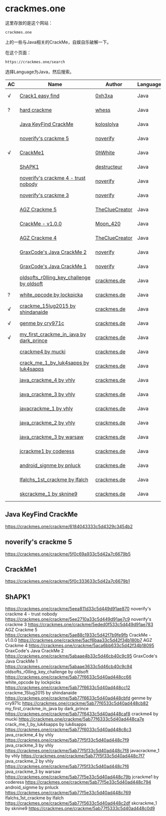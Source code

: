 # crackmes.one

这里存放的是这个网站：

```text
crackmes.one
```

上的一些与Java相关的CrackMe，自娱自乐破解一下。

在这个页面：

```text
https://crackmes.one/search
```

选择Language为Java，然后搜索。

| AC | Name                                                     | Author                                                 | Language | Arch  | Difficulty | Quality | Platform         | Date            | Solution | Comments |
| --- | ------------------------------------------------------------ | ---------------------------------------------------------- | -------- | ----- | ---------- | ------- | -------------------- | ------------------- | -------- | -------- |
| √ | [Crack1 easy find](https://crackmes.one/crackme/642a0c9e33c5d439389123cf) | [0xh3xa](https://crackmes.one/user/0xh3xa)             | Java | java  | 1.2    | 4.0 | Multiplatform    | 11:15 PM 04/02/2023 | 2    | 0    |
| ? | [hard crackme](https://crackmes.one/crackme/62d5ff5333c5d44a934e9843) | [whess](https://crackmes.one/user/whess)               | Java | java  | 4.0    | 2.5 | Unspecified/other| 12:48 AM 07/19/2022 | 0    | 0    |
| | [Java KeyFind CrackMe](https://crackmes.one/crackme/6184043333c5d4329c3454b2) | [koloslolya](https://crackmes.one/user/koloslolya)     | Java | java  | 3.0    | 3.0 | Multiplatform    | 4:02 PM 11/04/2021  | 0    | 0    |
| | [noverify's crackme 5](https://crackmes.one/crackme/5f0c69a933c5d42a7c6679b5) | [noverify](https://crackmes.one/user/noverify)         | Java | java  | 3.5    | 2.5 | Multiplatform    | 2:03 PM 07/13/2020  | 0    | 0    |
| √ | [CrackMe1](https://crackmes.one/crackme/5f0c333633c5d42a7c6679b1) | [0hWhite](https://crackmes.one/user/0hWhite)           | Java | java  | 1.1    | 3.6 | Windows          | 10:11 AM 07/13/2020 | 2    | 5    |
| | [ShAPK1](https://crackmes.one/crackme/5eea811d33c5d449d91ae870) | [destructeur](https://crackmes.one/user/destructeur)   | Java | other | 2.0    | 4.0 | Unix/linux etc.  | 8:46 PM 06/17/2020  | 3    | 5    |
| | [noverify's crackme 4 - trust nobody](https://crackmes.one/crackme/5ee2710a33c5d449d91ae7c9) | [noverify](https://crackmes.one/user/noverify)         | Java | java  | 4.0    | 4.0 | Multiplatform    | 5:59 PM 06/11/2020  | 0    | 2    |
| | [noverify's crackme 3](https://crackmes.one/crackme/5eded0f533c5d449d91ae783) | [noverify](https://crackmes.one/user/noverify)         | Java | java  | 3.5    | 2.5 | Multiplatform    | 11:59 PM 06/08/2020 | 0    | 1    |
| | [AGZ Crackme 5](https://crackmes.one/crackme/5ae88c1933c5d42f7b9fe9fb) | [TheClueCreator](https://crackmes.one/user/TheClueCreator) | Java | java  | 3.0    | 4.0 | Multiplatform    | 3:47 PM 05/01/2018  | 1    | 9    |
| | [CrackMe - v1.0.0](https://crackmes.one/crackme/5acf6baa33c5d42f34b180b7) | [Moon_420](https://crackmes.one/user/Moon_420)         | Java | java  | 3.0    | 4.0 | Multiplatform    | 2:22 PM 04/12/2018  | 0    | 0    |
| | [AGZ Crackme 4](https://crackmes.one/crackme/5aca6bb633c5d42f34b18095) | [TheClueCreator](https://crackmes.one/user/TheClueCreator) | Java | java  | 3.0    | 4.0 | Multiplatform    | 7:21 PM 04/08/2018  | 0    | 0    |
| | [GraxCode's Java CrackMe 2](https://crackmes.one/crackme/5abaae4b33c5d46cb40c9c95) | [noverify](https://crackmes.one/user/noverify)         | Java | java  | 6.0    | 4.0 | Multiplatform    | 8:49 PM 03/27/2018  | 1    | 0    |
| | [GraxCode's Java CrackMe 1](https://crackmes.one/crackme/5abaae3633c5d46cb40c9c94) | [noverify](https://crackmes.one/user/noverify)         | Java | java  | 6.0    | 4.0 | Multiplatform    | 8:48 PM 03/27/2018  | 1    | 1    |
| | [oldsofts_r0lling_key_challenge by oldsoft](https://crackmes.one/crackme/5ab77f6633c5d40ad448cc66) | [crackmes.de](https://crackmes.one/user/crackmes.de)   | Java | java  | 3.0    | 4.0 | Multiplatform    | 10:52 AM 03/25/2018 | 1    | 0？   |
| ? | [white_opcode by lockpicka](https://crackmes.one/crackme/5ab77f6633c5d40ad448cc12) | [crackmes.de](https://crackmes.one/user/crackmes.de)   | Java | x86   | 1.0    | 4.0 | Windows 2000/XP only | 10:52 AM 03/25/2018 | 2    | 2    |
| √ | [crackme_15lug2015 by shindanaide](https://crackmes.one/crackme/5ab77f6633c5d40ad448cbfd) | [crackmes.de](https://crackmes.one/user/crackmes.de)   | Java | java  | 1.0    | 4.0 | Multiplatform    | 10:52 AM 03/25/2018 | 7    | 0    |
| √ | [genme by cry971c](https://crackmes.one/crackme/5ab77f6533c5d40ad448cb82) | [crackmes.de](https://crackmes.one/user/crackmes.de)   | Java | java  | 1.5    | 4.0 | Windows          | 10:52 AM 03/25/2018 | 3    | 0    |
| √ | [my_first_crackme_in_java by dark_prince](https://crackmes.one/crackme/5ab77f6433c5d40ad448caf8) | [crackmes.de](https://crackmes.one/user/crackmes.de)   | Java | java  | 1.0    | 4.0 | Multiplatform    | 10:52 AM 03/25/2018 | 4    | 0    |
| | [crackme4 by mucki](https://crackmes.one/crackme/5ab77f6333c5d40ad448ca7e) | [crackmes.de](https://crackmes.one/user/crackmes.de)   | Java | java  | 2.5    | 4.0 | Multiplatform    | 10:52 AM 03/25/2018 | 2    | 0    |
| | [crack_me_1_by_luk4sapps by luk4sapps](https://crackmes.one/crackme/5ab77f6033c5d40ad448c8c3) | [crackmes.de](https://crackmes.one/user/crackmes.de)   | Java | java  | 1.0    | 4.0 | Windows          | 10:52 AM 03/25/2018 | 1    | 1    |
| | [java_crackme_4 by vhly](https://crackmes.one/crackme/5ab77f5f33c5d40ad448c7f9) | [crackmes.de](https://crackmes.one/user/crackmes.de)   | Java | java  | 3.0    | 4.0 | Unspecified/other| 10:52 AM 03/25/2018 | 1    | 0    |
| | [java_crackme_3 by vhly](https://crackmes.one/crackme/5ab77f5f33c5d40ad448c7f8) | [crackmes.de](https://crackmes.one/user/crackmes.de)   | Java | java  | 2.0    | 4.0 | Unspecified/other| 10:52 AM 03/25/2018 | 1    | 0    |
| | [javacrackme_1 by vhly](https://crackmes.one/crackme/5ab77f5f33c5d40ad448c7f7) | [crackmes.de](https://crackmes.one/user/crackmes.de)   | Java | java  | 2.0    | 4.0 | Unspecified/other| 10:52 AM 03/25/2018 | 4    | 0    |
| | [java_crackme_2 by vhly](https://crackmes.one/crackme/5ab77f5f33c5d40ad448c7f6) | [crackmes.de](https://crackmes.one/user/crackmes.de)   | Java | java  | 1.0    | 4.0 | Unspecified/other| 10:52 AM 03/25/2018 | 1    | 0    |
| | [java_crackme_3 by warsaw](https://crackmes.one/crackme/5ab77f5e33c5d40ad448c79b) | [crackmes.de](https://crackmes.one/user/crackmes.de)   | Java | java  | 5.0    | 4.0 | Multiplatform    | 10:52 AM 03/25/2018 | 1    | 0    |
| | [jcrackme1 by coderess](https://crackmes.one/crackme/5ab77f5e33c5d40ad448c794) | [crackmes.de](https://crackmes.one/user/crackmes.de)   | Java | java  | 2.0    | 4.0 | Windows          | 10:52 AM 03/25/2018 | 2    | 0    |
| | [android_signme by pnluck](https://crackmes.one/crackme/5ab77f5e33c5d40ad448c769) | [crackmes.de](https://crackmes.one/user/crackmes.de)   | Java | java  | 3.0    | 4.0 | Unspecified/other| 10:52 AM 03/25/2018 | 0    | 0    |
| | [lfalchs_1st_crackme by lfalch](https://crackmes.one/crackme/5ab77f5633c5d40ad448c2df) | [crackmes.de](https://crackmes.one/user/crackmes.de)   | Java | java  | 1.0    | 4.0 | Unspecified/other| 10:52 AM 03/25/2018 | 1    | 0    |
| | [skcrackme_1 by sknine9](https://crackmes.one/crackme/5ab77f5333c5d40ad448c0d9) | [crackmes.de](https://crackmes.one/user/crackmes.de)   | Java | java  | 1.0    | 4.0 | Multiplatform    | 10:52 AM 03/25/2018 | 1    | 1    |
























## Java KeyFind CrackMe

https://crackmes.one/crackme/6184043333c5d4329c3454b2

## noverify's crackme 5

https://crackmes.one/crackme/5f0c69a933c5d42a7c6679b5

## CrackMe1

https://crackmes.one/crackme/5f0c333633c5d42a7c6679b1

## ShAPK1

https://crackmes.one/crackme/5eea811d33c5d449d91ae870
noverify's crackme 4 - trust nobody      https://crackmes.one/crackme/5ee2710a33c5d449d91ae7c9
noverify's crackme 3      https://crackmes.one/crackme/5eded0f533c5d449d91ae783
AGZ Crackme 5      https://crackmes.one/crackme/5ae88c1933c5d42f7b9fe9fb
CrackMe - v1.0.0      https://crackmes.one/crackme/5acf6baa33c5d42f34b180b7
AGZ Crackme 4      https://crackmes.one/crackme/5aca6bb633c5d42f34b18095
GraxCode's Java CrackMe 2      https://crackmes.one/crackme/5abaae4b33c5d46cb40c9c95
GraxCode's Java CrackMe 1      https://crackmes.one/crackme/5abaae3633c5d46cb40c9c94
oldsofts_r0lling_key_challenge by oldsoft      https://crackmes.one/crackme/5ab77f6633c5d40ad448cc66
white_opcode by lockpicka      https://crackmes.one/crackme/5ab77f6633c5d40ad448cc12
crackme_15lug2015 by shindanaide      https://crackmes.one/crackme/5ab77f6633c5d40ad448cbfd
genme by cry971c      https://crackmes.one/crackme/5ab77f6533c5d40ad448cb82
my_first_crackme_in_java by dark_prince      https://crackmes.one/crackme/5ab77f6433c5d40ad448caf8
crackme4 by mucki      https://crackmes.one/crackme/5ab77f6333c5d40ad448ca7e
crack_me_1_by_luk4sapps by luk4sapps      https://crackmes.one/crackme/5ab77f6033c5d40ad448c8c3
java_crackme_4 by vhly      https://crackmes.one/crackme/5ab77f5f33c5d40ad448c7f9
java_crackme_3 by vhly      https://crackmes.one/crackme/5ab77f5f33c5d40ad448c7f8
javacrackme_1 by vhly      https://crackmes.one/crackme/5ab77f5f33c5d40ad448c7f7
java_crackme_2 by vhly      https://crackmes.one/crackme/5ab77f5f33c5d40ad448c7f6
java_crackme_3 by warsaw      https://crackmes.one/crackme/5ab77f5e33c5d40ad448c79b
jcrackme1 by coderess      https://crackmes.one/crackme/5ab77f5e33c5d40ad448c794
android_signme by pnluck      https://crackmes.one/crackme/5ab77f5e33c5d40ad448c769
lfalchs_1st_crackme by lfalch      https://crackmes.one/crackme/5ab77f5633c5d40ad448c2df
skcrackme_1 by sknine9      https://crackmes.one/crackme/5ab77f5333c5d40ad448c0d9





